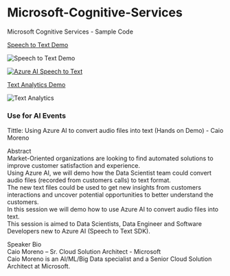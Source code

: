 # Microsoft-Cognitive-Services
Microsoft Cognitive Services - Sample Code

[Speech to Text Demo](https://github.com/caiomsouza/Microsoft-Cognitive-Services/tree/master/speech-to-text) <BR>

![Speech to Text Demo](https://github.com/caiomsouza/Microsoft-Cognitive-Services/blob/master/speech-to-text/img/speech-to-text-diagram.PNG)


[![Azure AI Speech to Text](https://img.youtube.com/vi/MgMolXiZ7WA/0.png)](https://youtu.be/MgMolXiZ7WA "Azure AI Speech to Text")

  
[Text Analytics Demo](https://github.com/caiomsouza/Microsoft-Cognitive-Services/tree/master/textanalytics) <BR> 

![Text Analytics](https://github.com/caiomsouza/Microsoft-Cognitive-Services/blob/master/textanalytics/img/text-analytics.PNG)

### Use for AI Events

Tittle: Using Azure AI to convert audio files into text (Hands on Demo) - Caio Moreno <br>

Abstract <br>
Market-Oriented organizations are looking to find automated solutions to improve customer satisfaction and experience.  <br>
Using Azure AI, we will  demo how the Data Scientist team could convert audio files (recorded from customers calls) to text format.  <br>
The new text files could be used to get new insights from customers interactions and uncover potential opportunities to better understand the customers.  <br>
In this session we will demo how to use Azure AI to convert audio files into text. <br>
This session is aimed to Data Scientists, Data Engineer and Software Developers new to Azure AI (Speech to Text SDK). <br>

Speaker Bio <br>
Caio Moreno – Sr. Cloud Solution Architect - Microsoft  <br>
Caio Moreno is an AI/ML/Big Data specialist and a Senior Cloud Solution Architect at Microsoft. <br>

